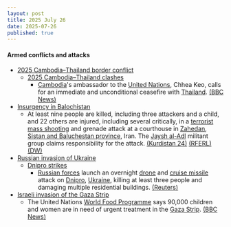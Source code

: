 ```yaml
---
layout: post
title: 2025 July 26
date: 2025-07-26
published: true
---
```



#### Armed conflicts and attacks

* [2025 Cambodia–Thailand border conflict](https://en.wikipedia.org/wiki/2025_Cambodia%E2%80%93Thailand_border_conflict "2025 Cambodia–Thailand border conflict")
  * [2025 Cambodia–Thailand clashes](https://en.wikipedia.org/wiki/2025_Cambodia%E2%80%93Thailand_clashes "2025 Cambodia–Thailand clashes")
    * [Cambodia](https://en.wikipedia.org/wiki/Cambodia "Cambodia")'s ambassador to the [United Nations](https://en.wikipedia.org/wiki/United_Nations "United Nations"), Chhea Keo, calls for an immediate and unconditional ceasefire with [Thailand](https://en.wikipedia.org/wiki/Thailand "Thailand"). [(BBC News)](https://www.bbc.com/news/articles/cy9x99n79v8o)
* [Insurgency in Balochistan](https://en.wikipedia.org/wiki/Insurgency_in_Balochistan "Insurgency in Balochistan")
  * At least nine people are killed, including three attackers and a child, and 22 others are injured, including several critically, in a [terrorist](https://en.wikipedia.org/wiki/Assassination_and_terrorism_in_Iran "Assassination and terrorism in Iran") [mass shooting](https://en.wikipedia.org/wiki/Mass_shooting "Mass shooting") and grenade attack at a courthouse in [Zahedan](https://en.wikipedia.org/wiki/Zahedan "Zahedan"), [Sistan and Baluchestan province](https://en.wikipedia.org/wiki/Sistan_and_Baluchestan_province "Sistan and Baluchestan province"), Iran. The [Jaysh al-Adl](https://en.wikipedia.org/wiki/Jaysh_al-Adl "Jaysh al-Adl") militant group claims responsibility for the attack. [(Kurdistan 24)](https://www.kurdistan24.net/en/story/853987/attack-on-iran-courthouse-in-zahedan-leaves-multiple-dead) [(RFERL)](https://www.rferl.org/a/iran-jaish-attack-courthouse-militants/33484498.html) [(DW)](https://www.dw.com/en/iran-at-least-9-killed-in-attack-on-courthouse/a-73421304)
* [Russian invasion of Ukraine](https://en.wikipedia.org/wiki/Russian_invasion_of_Ukraine "Russian invasion of Ukraine")
  * [Dnipro strikes](https://en.wikipedia.org/wiki/Dnipro_strikes_%282022%E2%80%93present%29 "Dnipro strikes (2022–present)")
    * [Russian forces](https://en.wikipedia.org/wiki/Russian_Armed_Forces "Russian Armed Forces") launch an overnight [drone](https://en.wikipedia.org/wiki/Drone_warfare "Drone warfare") and [cruise missile](https://en.wikipedia.org/wiki/Cruise_missile "Cruise missile") attack on [Dnipro](https://en.wikipedia.org/wiki/Dnipro "Dnipro"), [Ukraine](https://en.wikipedia.org/wiki/Ukraine "Ukraine"), killing at least three people and damaging multiple residential buildings. [(Reuters)](https://www.reuters.com/business/aerospace-defense/russian-attack-kills-3-ukraines-city-dnipro-governor-says-2025-07-26/)
* [Israeli invasion of the Gaza Strip](https://en.wikipedia.org/wiki/Israeli_invasion_of_the_Gaza_Strip "Israeli invasion of the Gaza Strip")
  * The United Nations [World Food Programme](https://en.wikipedia.org/wiki/World_Food_Programme "World Food Programme") says 90,000 children and women are in need of urgent treatment in the [Gaza Strip](https://en.wikipedia.org/wiki/Gaza_Strip "Gaza Strip"). [(BBC News)](https://www.bbc.com/news/live/cx2l2wk3zx0t)
